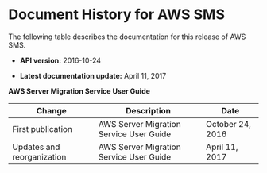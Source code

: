 # Document History for AWS SMS<a name="doc-history"></a>

The following table describes the documentation for this release of AWS SMS\.

+ **API version:** 2016\-10\-24

+ **Latest documentation update:** April 11, 2017


**AWS Server Migration Service User Guide**  

| Change | Description | Date | 
| --- | --- | --- | 
| First publication | AWS Server Migration Service User Guide | October 24, 2016 | 
| Updates and reorganization | AWS Server Migration Service User Guide | April 11, 2017 | 
